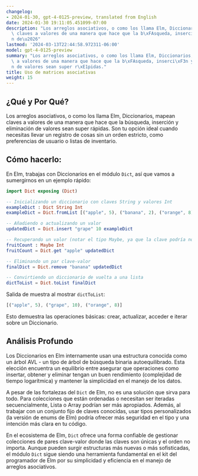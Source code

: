 ```yaml
---
changelog:
- 2024-01-30, gpt-4-0125-preview, translated from English
date: 2024-01-30 19:11:05.451099-07:00
description: "Los arreglos asociativos, o como los llama Elm, Diccionarios, mapean\
  \ claves a valores de una manera que hace que la b\xFAsqueda, inserci\xF3n y eliminaci\xF3\
  n de\u2026"
lastmod: '2024-03-13T22:44:58.972311-06:00'
model: gpt-4-0125-preview
summary: "Los arreglos asociativos, o como los llama Elm, Diccionarios, mapean claves\
  \ a valores de una manera que hace que la b\xFAsqueda, inserci\xF3n y eliminaci\xF3\
  n de valores sean super r\xE1pidas."
title: Uso de matrices asociativas
weight: 15
---
```


## ¿Qué y Por Qué?

Los arreglos asociativos, o como los llama Elm, Diccionarios, mapean claves a valores de una manera que hace que la búsqueda, inserción y eliminación de valores sean super rápidas. Son tu opción ideal cuando necesitas llevar un registro de cosas sin un orden estricto, como preferencias de usuario o listas de inventario.

## Cómo hacerlo:

En Elm, trabajas con Diccionarios en el módulo `Dict`, así que vamos a sumergirnos en un ejemplo rápido:

```Elm
import Dict exposing (Dict)

-- Inicializando un diccionario con claves String y valores Int
exampleDict : Dict String Int
exampleDict = Dict.fromList [("apple", 5), ("banana", 2), ("orange", 8)]

-- Añadiendo o actualizando un valor
updatedDict = Dict.insert "grape" 10 exampleDict

-- Recuperando un valor (notar el tipo Maybe, ya que la clave podría no estar presente)
fruitCount : Maybe Int
fruitCount = Dict.get "apple" updatedDict

-- Eliminando un par clave-valor
finalDict = Dict.remove "banana" updatedDict

-- Convirtiendo un diccionario de vuelta a una lista
dictToList = Dict.toList finalDict
```

Salida de muestra al mostrar `dictToList`:

```Elm
[("apple", 5), ("grape", 10), ("orange", 8)]
```

Esto demuestra las operaciones básicas: crear, actualizar, acceder e iterar sobre un Diccionario.

## Análisis Profundo

Los Diccionarios en Elm internamente usan una estructura conocida como un árbol AVL - un tipo de árbol de búsqueda binaria autoequilibrado. Esta elección encuentra un equilibrio entre asegurar que operaciones como insertar, obtener y eliminar tengan un buen rendimiento (complejidad de tiempo logarítmica) y mantener la simplicidad en el manejo de los datos.

A pesar de las fortalezas del `Dict` de Elm, no es una solución que sirva para todo. Para colecciones que están ordenadas o necesitan ser iteradas secuencialmente, Lista o Array podrían ser más apropiados. Además, al trabajar con un conjunto fijo de claves conocidas, usar tipos personalizados (la versión de enums de Elm) podría ofrecer más seguridad en el tipo y una intención más clara en tu código.

En el ecosistema de Elm, `Dict` ofrece una forma confiable de gestionar colecciones de pares clave-valor donde las claves son únicas y el orden no importa. Aunque pueden surgir estructuras más nuevas o más sofisticadas, el módulo `Dict` sigue siendo una herramienta fundamental en el kit del programador de Elm por su simplicidad y eficiencia en el manejo de arreglos asociativos.
